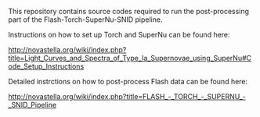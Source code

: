 This repository contains source codes required to run the post-processing part of the Flash-Torch-SuperNu-SNID pipeline.

Instructions on how to set up Torch and SuperNu can be found here:

http://novastella.org/wiki/index.php?title=Light_Curves_and_Spectra_of_Type_Ia_Supernovae_using_SuperNu#Code_Setup_Instructions

Detailed instrctions on how to post-process Flash data can be found here:

http://novastella.org/wiki/index.php?title=FLASH_-_TORCH_-_SUPERNU_-_SNID_Pipeline  
